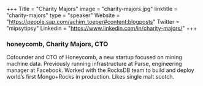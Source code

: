 +++
Title = "Charity Majors"
image = "charity-majors.jpg"
linktitle = "charity-majors"
type = "speaker"
Website = "https://people.sap.com/achim_toeper#content:blogposts"
Twitter = "mipsytipsy"
Linkedin = "https://www.linkedin.com/in/charity-majors/"
+++

### honeycomb, Charity Majors, CTO
Cofounder and CTO of Honeycomb, a new startup focused on mining machine data. Previously running infrastructure at Parse, engineering manager at Facebook. Worked with the RocksDB team to build and deploy world’s first Mongo+Rocks in production. Likes single malt scotch.